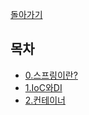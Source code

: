 [돌아가기](https://github.com/LEEJ0NGWAN/CS)

## 목차
- [0.스프링이란?](./0.Spring.md)
- [1.IoC와DI](./1.IoC.md)
- [2.컨테이너](./2.Container.md)
